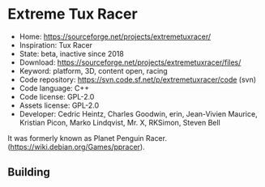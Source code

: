 # Extreme Tux Racer

- Home: https://sourceforge.net/projects/extremetuxracer/
- Inspiration: Tux Racer
- State: beta, inactive since 2018
- Download: https://sourceforge.net/projects/extremetuxracer/files/
- Keyword: platform, 3D, content open, racing
- Code repository: https://svn.code.sf.net/p/extremetuxracer/code (svn)
- Code language: C++
- Code license: GPL-2.0
- Assets license: GPL-2.0
- Developer: Cedric Heintz, Charles Goodwin, erin, Jean-Vivien Maurice, Kristian Picon, Marko Lindqvist, Mr. X, RKSimon, Steven Bell

It was formerly known as Planet Penguin Racer. (https://wiki.debian.org/Games/ppracer).

## Building
